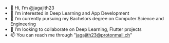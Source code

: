- 👋 Hi, I’m @jagajith23
- 👀 I’m interested in Deep Learning and App Development
- 🌱 I’m currently pursuing my Bachelors degree on Computer Science and Engineering
- 💞️ I’m looking to collaborate on Deep Learning, Flutter projects
- 📫 You can reach me through "jagajith23@protonmail.ch"

<!---
jagajith23/jagajith23 is a ✨ special ✨ repository because its `README.md` (this file) appears on your GitHub profile.
You can click the Preview link to take a look at your changes.
--->
